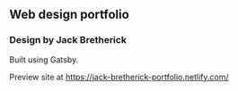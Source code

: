 ## Web design portfolio
### Design by Jack Bretherick

Built using Gatsby.

Preview site at https://jack-bretherick-portfolio.netlify.com/


